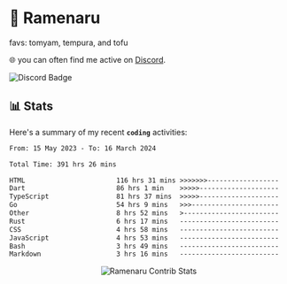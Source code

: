 # 🍜 Ramenaru
favs: tomyam, tempura, and tofu

🌐 you can often find me active on [Discord](https://discordapp.com/users/503291004200157185).

![Discord Badge](https://dcbadge.vercel.app/api/shield/503291004200157185)

## 📊 Stats

Here's a summary of my recent **`coding`** activities:

<!--START_SECTION:waka-->

```txt
From: 15 May 2023 - To: 16 March 2024

Total Time: 391 hrs 26 mins

HTML                       116 hrs 31 mins >>>>>>>------------------   29.77 %
Dart                       86 hrs 1 min    >>>>>--------------------   21.98 %
TypeScript                 81 hrs 37 mins  >>>>>--------------------   20.85 %
Go                         54 hrs 9 mins   >>>----------------------   13.84 %
Other                      8 hrs 52 mins   >------------------------   02.27 %
Rust                       6 hrs 17 mins   -------------------------   01.61 %
CSS                        4 hrs 58 mins   -------------------------   01.27 %
JavaScript                 4 hrs 53 mins   -------------------------   01.25 %
Bash                       3 hrs 49 mins   -------------------------   00.98 %
Markdown                   3 hrs 16 mins   -------------------------   00.84 %
```

<!--END_SECTION:waka-->

<div style="text-align: center;">
   <img align="center" src="https://github-readme-streak-stats.herokuapp.com/?user=Ramenaru&theme=dark&card_width=520" alt="Ramenaru Contrib Stats" />
</div>

